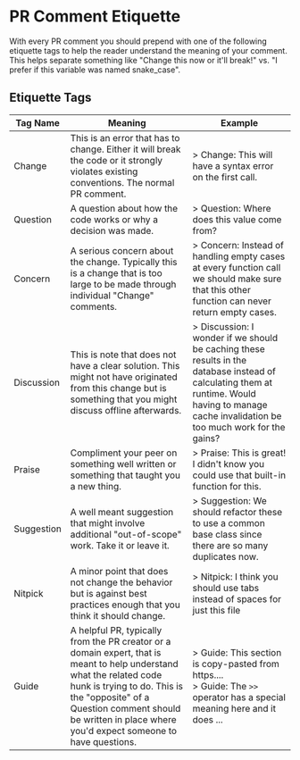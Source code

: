 # PR Comment Etiquette

With every PR comment you should prepend with one of the following etiquette tags to help the reader understand the meaning of your comment.
This helps separate something like "Change this now or it'll break!" vs. "I prefer if this variable was named snake_case".

## Etiquette Tags

| Tag Name | Meaning | Example |
| --- | --- | --- |
| Change | This is an error that has to change. Either it will break the code or it strongly violates existing conventions. The normal PR comment. | > Change: This will have a syntax error on the first call. |
| Question | A question about how the code works or why a decision was made. | > Question: Where does this value come from? |
| Concern | A serious concern about the change. Typically this is a change that is too large to be made through individual "Change" comments. | > Concern: Instead of handling empty cases at every function call we should make sure that this other function can never return empty cases. |
| Discussion | This is note that does not have a clear solution. This might not have originated from this change but is something that you might discuss offline afterwards. | > Discussion: I wonder if we should be caching these results in the database instead of calculating them at runtime. Would having to manage cache invalidation be too much work for the gains? |
| Praise | Compliment your peer on something well written or something that taught you a new thing. | > Praise: This is great! I didn't know you could use that built-in function for this. |
| Suggestion | A well meant suggestion that might involve additional "out-of-scope" work. Take it or leave it. | > Suggestion: We should refactor these to use a common base class since there are so many duplicates now. |
| Nitpick | A minor point that does not change the behavior but is against best practices enough that you think it should change. | > Nitpick: I think you should use tabs instead of spaces for just this file |
| Guide | A helpful PR, typically from the PR creator or a domain expert, that is meant to help understand what the related code hunk is trying to do. This is the "opposite" of a Question comment should be written in place where you'd expect someone to have questions. | > Guide: This section is copy-pasted from https....<br>> Guide: The `>>` operator has a special meaning here and it does ... |

